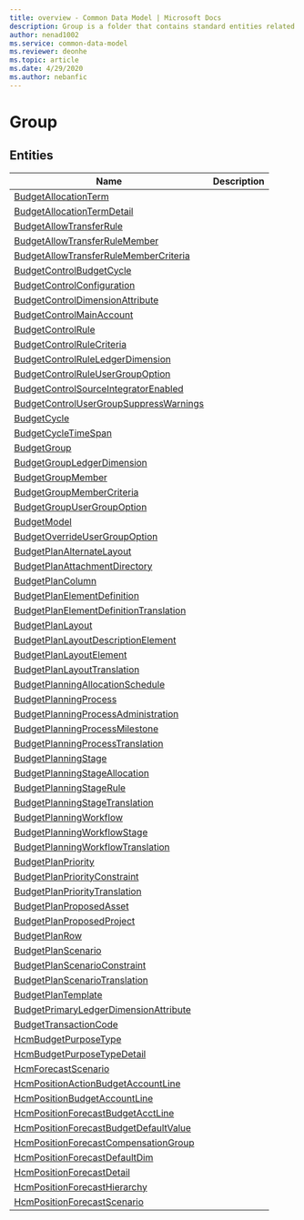 ```yaml
---
title: overview - Common Data Model | Microsoft Docs
description: Group is a folder that contains standard entities related to the Common Data Model.
author: nenad1002
ms.service: common-data-model
ms.reviewer: deonhe
ms.topic: article
ms.date: 4/29/2020
ms.author: nebanfic
---
```


# Group


## Entities

|Name|Description|
|---|---|
|[BudgetAllocationTerm](BudgetAllocationTerm.md)||
|[BudgetAllocationTermDetail](BudgetAllocationTermDetail.md)||
|[BudgetAllowTransferRule](BudgetAllowTransferRule.md)||
|[BudgetAllowTransferRuleMember](BudgetAllowTransferRuleMember.md)||
|[BudgetAllowTransferRuleMemberCriteria](BudgetAllowTransferRuleMemberCriteria.md)||
|[BudgetControlBudgetCycle](BudgetControlBudgetCycle.md)||
|[BudgetControlConfiguration](BudgetControlConfiguration.md)||
|[BudgetControlDimensionAttribute](BudgetControlDimensionAttribute.md)||
|[BudgetControlMainAccount](BudgetControlMainAccount.md)||
|[BudgetControlRule](BudgetControlRule.md)||
|[BudgetControlRuleCriteria](BudgetControlRuleCriteria.md)||
|[BudgetControlRuleLedgerDimension](BudgetControlRuleLedgerDimension.md)||
|[BudgetControlRuleUserGroupOption](BudgetControlRuleUserGroupOption.md)||
|[BudgetControlSourceIntegratorEnabled](BudgetControlSourceIntegratorEnabled.md)||
|[BudgetControlUserGroupSuppressWarnings](BudgetControlUserGroupSuppressWarnings.md)||
|[BudgetCycle](BudgetCycle.md)||
|[BudgetCycleTimeSpan](BudgetCycleTimeSpan.md)||
|[BudgetGroup](BudgetGroup.md)||
|[BudgetGroupLedgerDimension](BudgetGroupLedgerDimension.md)||
|[BudgetGroupMember](BudgetGroupMember.md)||
|[BudgetGroupMemberCriteria](BudgetGroupMemberCriteria.md)||
|[BudgetGroupUserGroupOption](BudgetGroupUserGroupOption.md)||
|[BudgetModel](BudgetModel.md)||
|[BudgetOverrideUserGroupOption](BudgetOverrideUserGroupOption.md)||
|[BudgetPlanAlternateLayout](BudgetPlanAlternateLayout.md)||
|[BudgetPlanAttachmentDirectory](BudgetPlanAttachmentDirectory.md)||
|[BudgetPlanColumn](BudgetPlanColumn.md)||
|[BudgetPlanElementDefinition](BudgetPlanElementDefinition.md)||
|[BudgetPlanElementDefinitionTranslation](BudgetPlanElementDefinitionTranslation.md)||
|[BudgetPlanLayout](BudgetPlanLayout.md)||
|[BudgetPlanLayoutDescriptionElement](BudgetPlanLayoutDescriptionElement.md)||
|[BudgetPlanLayoutElement](BudgetPlanLayoutElement.md)||
|[BudgetPlanLayoutTranslation](BudgetPlanLayoutTranslation.md)||
|[BudgetPlanningAllocationSchedule](BudgetPlanningAllocationSchedule.md)||
|[BudgetPlanningProcess](BudgetPlanningProcess.md)||
|[BudgetPlanningProcessAdministration](BudgetPlanningProcessAdministration.md)||
|[BudgetPlanningProcessMilestone](BudgetPlanningProcessMilestone.md)||
|[BudgetPlanningProcessTranslation](BudgetPlanningProcessTranslation.md)||
|[BudgetPlanningStage](BudgetPlanningStage.md)||
|[BudgetPlanningStageAllocation](BudgetPlanningStageAllocation.md)||
|[BudgetPlanningStageRule](BudgetPlanningStageRule.md)||
|[BudgetPlanningStageTranslation](BudgetPlanningStageTranslation.md)||
|[BudgetPlanningWorkflow](BudgetPlanningWorkflow.md)||
|[BudgetPlanningWorkflowStage](BudgetPlanningWorkflowStage.md)||
|[BudgetPlanningWorkflowTranslation](BudgetPlanningWorkflowTranslation.md)||
|[BudgetPlanPriority](BudgetPlanPriority.md)||
|[BudgetPlanPriorityConstraint](BudgetPlanPriorityConstraint.md)||
|[BudgetPlanPriorityTranslation](BudgetPlanPriorityTranslation.md)||
|[BudgetPlanProposedAsset](BudgetPlanProposedAsset.md)||
|[BudgetPlanProposedProject](BudgetPlanProposedProject.md)||
|[BudgetPlanRow](BudgetPlanRow.md)||
|[BudgetPlanScenario](BudgetPlanScenario.md)||
|[BudgetPlanScenarioConstraint](BudgetPlanScenarioConstraint.md)||
|[BudgetPlanScenarioTranslation](BudgetPlanScenarioTranslation.md)||
|[BudgetPlanTemplate](BudgetPlanTemplate.md)||
|[BudgetPrimaryLedgerDimensionAttribute](BudgetPrimaryLedgerDimensionAttribute.md)||
|[BudgetTransactionCode](BudgetTransactionCode.md)||
|[HcmBudgetPurposeType](HcmBudgetPurposeType.md)||
|[HcmBudgetPurposeTypeDetail](HcmBudgetPurposeTypeDetail.md)||
|[HcmForecastScenario](HcmForecastScenario.md)||
|[HcmPositionActionBudgetAccountLine](HcmPositionActionBudgetAccountLine.md)||
|[HcmPositionBudgetAccountLine](HcmPositionBudgetAccountLine.md)||
|[HcmPositionForecastBudgetAcctLine](HcmPositionForecastBudgetAcctLine.md)||
|[HcmPositionForecastBudgetDefaultValue](HcmPositionForecastBudgetDefaultValue.md)||
|[HcmPositionForecastCompensationGroup](HcmPositionForecastCompensationGroup.md)||
|[HcmPositionForecastDefaultDim](HcmPositionForecastDefaultDim.md)||
|[HcmPositionForecastDetail](HcmPositionForecastDetail.md)||
|[HcmPositionForecastHierarchy](HcmPositionForecastHierarchy.md)||
|[HcmPositionForecastScenario](HcmPositionForecastScenario.md)||
